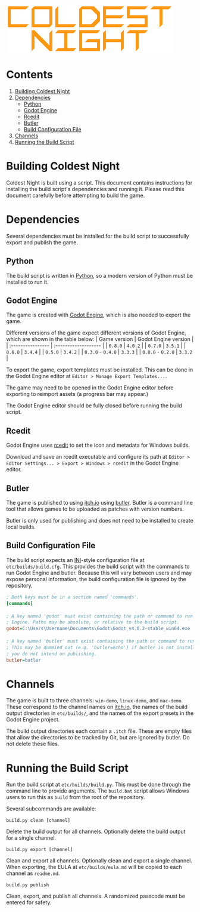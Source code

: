 [![Coldest Night logo.](/etc/images/logo.png)](/README.md)

# Contents
1. [Building Coldest Night](#building-coldest-night)
2. [Dependencies](#dependencies)
   * [Python](#python)
   * [Godot Engine](#godot-engine)
   * [Rcedit](#rcedit)
   * [Butler](#butler)
   * [Build Configuration File](#build-configuration-file)
2. [Channels](#channels)
3. [Running the Build Script](#running-the-build-script)

# Building Coldest Night
Coldest Night is built using a script. This document contains instructions for
installing the build script's dependencies and running it. Please read this
document carefully before attempting to build the game.

# Dependencies
Several dependencies must be installed for the build script to successfully
export and publish the game.

## Python
The build script is written in [Python](https://python.org), so a modern
version of Python must be installed to run it.

## Godot Engine
The game is created with [Godot Engine](https://godotengine.org), which is also
needed to export the game.

Different versions of the game expect different versions of Godot Engine, which
are shown in the table below:
| Game version      | Godot Engine version |
| :---------------- | :------------------- |
| `0.8.0`           | `4.0.2`              |
| `0.7.0`           | `3.5.1`              |
| `0.6.0`           | `3.4.4`              |
| `0.5.0`           | `3.4.2`              |
| `0.3.0` - `0.4.0` | `3.3.3`              |
| `0.0.0` - `0.2.0` | `3.3.2`              |

To export the game, export templates must be installed. This can be done in the
Godot Engine editor at `Editor > Manage Export Templates...`.

The game may need to be opened in the Godot Engine editor before exporting to
reimport assets (a progress bar may appear.)

The Godot Engine editor should be fully closed before running the build script.

## Rcedit
Godot Engine uses [rcedit](https://github.com/electron/rcedit) to set the icon
and metadata for Windows builds.

Download and save an rcedit executable and configure its path at
`Editor > Editor Settings... > Export > Windows > rcedit` in the Godot Engine
editor.

## Butler
The game is published to using [itch.io](https://itch.io) using
[butler](https://itchio.itch.io/butler). Butler is a command line tool that
allows games to be uploaded as patches with version numbers.

Butler is only used for publishing and does not need to be installed to create
local builds.

## Build Configuration File
The build script expects an [INI](https://en.wikipedia.org/wiki/INI_file)-style
configuration file at `etc/builds/build.cfg`. This provides the build script
with the commands to run Godot Engine and butler. Because this will vary
between users and may expose personal information, the build configuration file
is ignored by the repository.

```ini
; Both keys must be in a section named 'commands'.
[commands]

; A key named 'godot' must exist containing the path or command to run Godot
; Engine. Paths may be absolute, or relative to the build script.
godot=C:\Users\Username\Documents\Godot\Godot_v4.0.2-stable_win64.exe

; A key named 'butler' must exist containing the path or command to run butler.
; This may be dummied out (e.g. 'butler=echo') if butler is not installed or
; you do not intend on publishing.
butler=butler
```

# Channels
The game is built to three channels: `win-demo`, `linux-demo`, and `mac-demo`.
These correspond to the channel names on
[itch.io](https://krobbizoid.itch.io/coldest-night), the names of the build
output directories in `etc/builds/`, and the names of the export presets in the
Godot Engine project.

The build output directories each contain a `.itch` file. These are empty files
that allow the directories to be tracked by Git, but are ignored by butler. Do
not delete these files.

# Running the Build Script
Run the build script at `etc/builds/build.py`. This must be done through the
command line to provide arguments. The `build.bat` script allows Windows users
to run this as `build` from the root of the repository.

Several subcommands are available:
```shell
build.py clean [channel]
```
Delete the build output for all channels. Optionally delete the build output
for a single channel.

```shell
build.py export [channel]
```
Clean and export all channels. Optionally clean and export a single channel.
When exporting, the EULA at `etc/builds/eula.md` will be copied to each channel
as `readme.md`.

```shell
build.py publish
```
Clean, export, and publish all channels. A randomized passcode must be entered
for safety.
